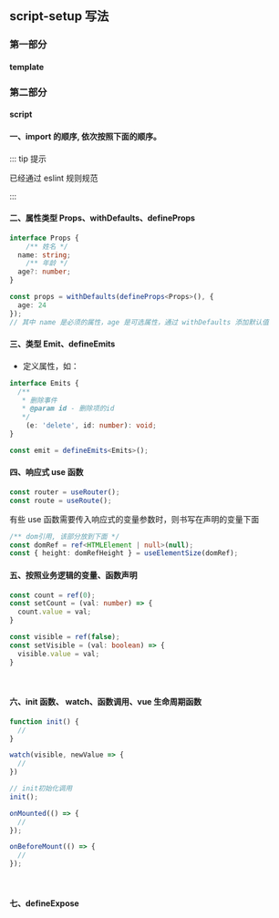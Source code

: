## script-setup 写法

### 第一部分

#### template

### 第二部分

#### script

#### 一、import 的顺序, 依次按照下面的顺序。

::: tip 提示

已经通过 eslint 规则规范

:::

#### 二、属性类型 Props、withDefaults、defineProps

```typescript
interface Props {
	/** 姓名 */
  name: string;
	/** 年龄 */
  age?: number;
}

const props = withDefaults(defineProps<Props>(), {
  age: 24
});
// 其中 name 是必须的属性，age 是可选属性，通过 withDefaults 添加默认值
```

#### 三、类型 Emit、defineEmits

- 定义属性，如：

```typescript
interface Emits {
  /**
   * 删除事件
   * @param id - 删除项的id
   */
	(e: 'delete', id: number): void;
}

const emit = defineEmits<Emits>();
```

#### 四、响应式 use 函数

```typescript
const router = useRouter();
const route = useRoute();
```

有些 use 函数需要传入响应式的变量参数时，则书写在声明的变量下面

```ts
/** dom引用, 该部分放到下面 */
const domRef = ref<HTMLElement | null>(null);
const { height: domRefHeight } = useElementSize(domRef);
```

#### 五、按照业务逻辑的变量、函数声明

```ts
const count = ref(0);
const setCount = (val: number) => {
  count.value = val;
}

const visible = ref(false);
const setVisible = (val: boolean) => {
  visible.value = val;
}
```

<br />

#### 六、init 函数、 watch、函数调用、vue 生命周期函数

```ts
function init() {
  //
}

watch(visible, newValue => {
  //
})

// init初始化调用
init();

onMounted(() => {
  //
});

onBeforeMount(() => {
  //
});
```

<br />

#### 七、defineExpose
